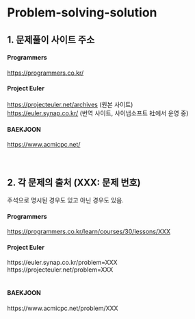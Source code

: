 # Problem-solving-solution
## 1. 문제풀이 사이트 주소
#### Programmers
https://programmers.co.kr/
<br/>
#### Project Euler
https://projecteuler.net/archives (원본 사이트)  
https://euler.synap.co.kr/        (번역 사이트, 사이냅소프트 社에서 운영 중) 
<br/>
#### BAEKJOON
https://www.acmicpc.net/
<br/>
<br/>
<br/>
## 2. 각 문제의 출처 (XXX: 문제 번호)  
주석으로 명시된 경우도 있고 아닌 경우도 있음.  
#### Programmers
https://programmers.co.kr/learn/courses/30/lessons/XXX
<br/>
#### Project Euler  
https://<hi1>euler.synap.co.kr/problem=XXX  
https://<hi1>projecteuler.net/problem=XXX  
<br/>
#### BAEKJOON  
https://<hi1>www<hi1>.acmicpc.net/problem/XXX
